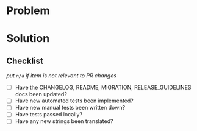 # Problem


# Solution


## Checklist
_put `n/a` if item is not relevant to PR changes_
- [ ] Have the CHANGELOG, README, MIGRATION, RELEASE_GUIDELINES docs been updated?
- [ ] Have new automated tests been implemented?
- [ ] Have new manual tests been written down?
- [ ] Have tests passed locally?
- [ ] Have any new strings been translated?
